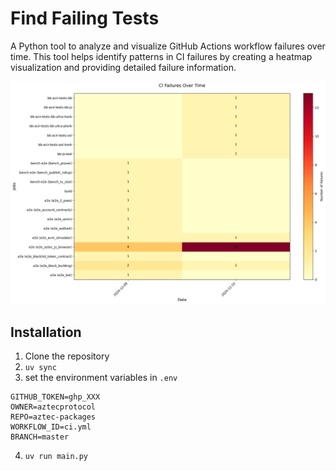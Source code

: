 # Find Failing Tests

A Python tool to analyze and visualize GitHub Actions workflow failures over time. This tool helps identify patterns in CI failures by creating a heatmap visualization and providing detailed failure information.

![heatmap](readme_example.png)

## Installation

1. Clone the repository
2. `uv sync`
3. set the environment variables in `.env`

```
GITHUB_TOKEN=ghp_XXX
OWNER=aztecprotocol
REPO=aztec-packages
WORKFLOW_ID=ci.yml
BRANCH=master
```

4. `uv run main.py`
